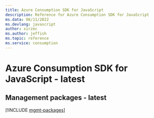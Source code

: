 ```yaml
---
title: Azure Consumption SDK for JavaScript
description: Reference for Azure Consumption SDK for JavaScript
ms.data: 08/11/2022
ms.devlang: javascript
author: xirzec
ms.author: jeffish
ms.topic: reference
ms.service: consumption
---
```

# Azure Consumption SDK for JavaScript - latest

## Management packages - latest
[!INCLUDE [mgmt-packages](consumption-mgmt-index.md)]